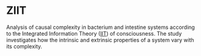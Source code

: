 # ZIIT

Analysis of causal complexity in bacterium and intestine systems according to the Integrated Information Theory ([IIT](https://en.wikipedia.org/wiki/Integrated_information_theory)) of consciousness. The study investigates how the intrinsic and extrinsic properties of a system vary with its complexity.
